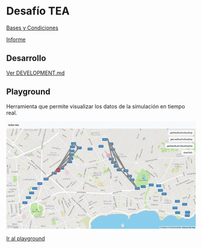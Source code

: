 # Desafío TEA

[Bases y Condiciones](docs/basesycondiciones-desafioeta3.pdf)

[Informe](docs/informe.pdf)

## Desarrollo 

[Ver DEVELOPMENT.md](DEVELOPMENT.md)

## Playground

Herramienta que permite visualizar los datos de la simulación en tiempo real.

![](docs/screenshot-playground.png)

[Ir al playground](https://koba-tea.herokuapp.com/playground)
